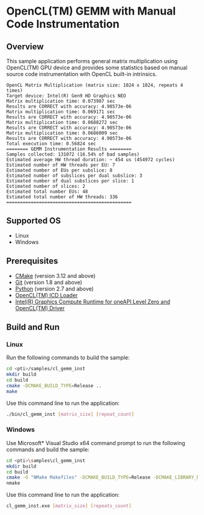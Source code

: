 # OpenCL(TM) GEMM with Manual Code Instrumentation
## Overview
This sample application performs general matrix multiplication using OpenCL(TM) GPU device and provides some statistics based on manual source code instrumentation with OpenCL built-in intrinsics.
```
OpenCL Matrix Multiplication (matrix size: 1024 x 1024, repeats 4 times)
Target device: Intel(R) Gen9 HD Graphics NEO
Matrix multiplication time: 0.073987 sec
Results are CORRECT with accuracy: 4.90573e-06
Matrix multiplication time: 0.069171 sec
Results are CORRECT with accuracy: 4.90573e-06
Matrix multiplication time: 0.0688272 sec
Results are CORRECT with accuracy: 4.90573e-06
Matrix multiplication time: 0.0686009 sec
Results are CORRECT with accuracy: 4.90573e-06
Total execution time: 0.56824 sec
======== GEMM Instrumentation Results ========
Samples collected: 131072 (16.54% of bad samples)
Estimated average HW thread duration: ~ 454 us (454972 cycles)
Estimated number of HW threads per EU: 7
Estimated number of EUs per subslice: 8
Estimated number of subslices per dual subslice: 3
Estimated number of dual subslices per slice: 1
Estimated number of slices: 2
Estimated total number EUs: 48
Estimated total number of HW threads: 336
==============================================
```
## Supported OS
- Linux
- Windows

## Prerequisites
- [CMake](https://cmake.org/) (version 3.12 and above)
- [Git](https://git-scm.com/) (version 1.8 and above)
- [Python](https://www.python.org/) (version 2.7 and above)
- [OpenCL(TM) ICD Loader](https://github.com/KhronosGroup/OpenCL-ICD-Loader)
- [Intel(R) Graphics Compute Runtime for oneAPI Level Zero and OpenCL(TM) Driver](https://github.com/intel/compute-runtime)

## Build and Run
### Linux
Run the following commands to build the sample:
```sh
cd <pti>/samples/cl_gemm_inst
mkdir build
cd build
cmake -DCMAKE_BUILD_TYPE=Release ..
make
```
Use this command line to run the application:
```sh
./bin/cl_gemm_inst [matrix_size] [repeat_count]
```
### Windows
Use Microsoft* Visual Studio x64 command prompt to run the following commands and build the sample:
```sh
cd <pti>\samples\cl_gemm_inst
mkdir build
cd build
cmake -G "NMake Makefiles" -DCMAKE_BUILD_TYPE=Release -DCMAKE_LIBRARY_PATH=<opencl_icd_lib_path> ..
nmake
```
Use this command line to run the application:
```sh
cl_gemm_inst.exe [matrix_size] [repeats_count]